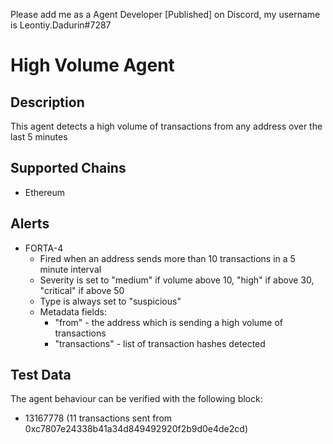 Please add me as a Agent Developer [Published] on Discord, my username is Leontiy.Dadurin#7287
# High Volume Agent

## Description

This agent detects a high volume of transactions from any address over the last 5 minutes

## Supported Chains

- Ethereum

## Alerts

- FORTA-4
  - Fired when an address sends more than 10 transactions in a 5 minute interval
  - Severity is set to "medium" if volume above 10, "high" if above 30, "critical" if above 50
  - Type is always set to "suspicious"
  - Metadata fields:
    - "from" - the address which is sending a high volume of transactions
    - "transactions" - list of transaction hashes detected

## Test Data

The agent behaviour can be verified with the following block:

- 13167778 (11 transactions sent from 0xc7807e24338b41a34d849492920f2b9d0e4de2cd)
